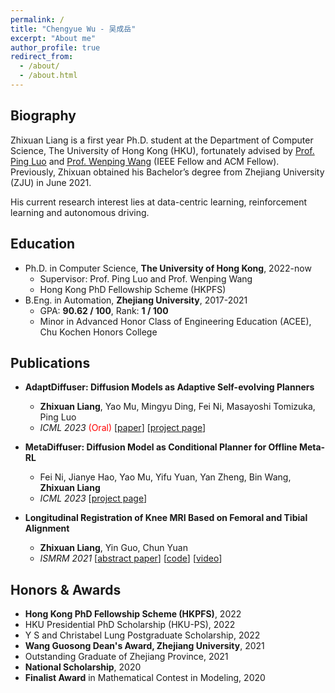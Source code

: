 ```yaml
---
permalink: /
title: "Chengyue Wu - 吴成岳"
excerpt: "About me"
author_profile: true
redirect_from: 
  - /about/
  - /about.html
---
```


## Biography
Zhixuan Liang is a first year Ph.D. student at the Department of Computer Science, The University of Hong Kong (HKU), fortunately advised by [Prof. Ping Luo](http://luoping.me/) and [Prof. Wenping Wang](https://www.cs.hku.hk/people/academic-staff/wenping) (IEEE Fellow and ACM Fellow). Previously, Zhixuan obtained his Bachelor’s degree from Zhejiang University (ZJU) in June 2021.

His current research interest lies at data-centric learning, reinforcement learning and autonomous driving.


## Education
- Ph.D. in Computer Science, **The University of Hong Kong**, 2022-now
	- Supervisor: Prof. Ping Luo and Prof. Wenping Wang
	- Hong Kong PhD Fellowship Scheme (HKPFS)
- B.Eng. in Automation, **Zhejiang University**, 2017-2021
	- GPA: **90.62 / 100**, Rank: **1 / 100**
	- Minor in Advanced Honor Class of Engineering Education (ACEE), Chu Kochen Honors College

## <span id="publication">Publications</span>

- **AdaptDiffuser: Diffusion Models as Adaptive Self-evolving Planners**
  - **Zhixuan Liang**, Yao Mu, Mingyu Ding, Fei Ni, Masayoshi Tomizuka, Ping Luo
  - *ICML 2023* <font color="red">(Oral)</font> \[[paper](https://arxiv.org/abs/2302.01877)\] \[[project page](https://adaptdiffuser.github.io/)\]
- **MetaDiffuser: Diffusion Model as Conditional Planner for Offline Meta-RL**
  - Fei Ni, Jianye Hao, Yao Mu, Yifu Yuan, Yan Zheng, Bin Wang, **Zhixuan Liang**
  - *ICML 2023* \[[project page](https://metadiffuser.github.io/)\]

- **Longitudinal Registration of Knee MRI Based on Femoral and Tibial Alignment**
  - **Zhixuan Liang**, Yin Guo, Chun Yuan
  - *ISMRM 2021* \[[abstract paper](https://cds.ismrm.org/protected/21MProceedings/PDFfiles/3734.html)\] \[[code](https://github.com/Liang-ZX/OAI-registration)\] \[[video](https://cds.ismrm.org/protected/21MPresentations/dposters/3734.htm)\]

## <span id="award">Honors & Awards</span>
- **Hong Kong PhD Fellowship Scheme (HKPFS)**, 2022
- HKU Presidential PhD Scholarship (HKU-PS), 2022
- Y S and Christabel Lung Postgraduate Scholarship, 2022
- **Wang Guosong Dean's Award, Zhejiang University**, 2021
- Outstanding Graduate of Zhejiang Province, 2021
- **National Scholarship**, 2020
- **Finalist Award** in Mathematical Contest in Modeling, 2020
